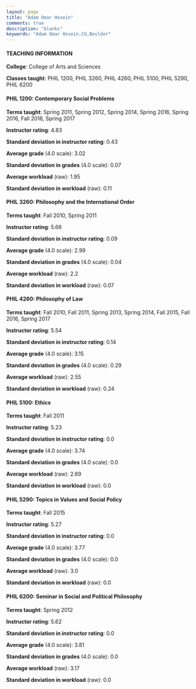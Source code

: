 ```yaml
---
layout: page
title: "Adam Omar Hosein" 
comments: true
description: "blanks"
keywords: "Adam Omar Hosein,CU,Boulder"
---
```

<head>
<script src="https://ajax.googleapis.com/ajax/libs/jquery/2.1.3/jquery.min.js"></script>
<script src="https://dl.dropboxusercontent.com/s/pc42nxpaw1ea4o9/highcharts.js?dl=0"></script>
<!-- <script src="../assets/js/highcharts.js"></script> -->
<style type="text/css">@font-face {
	font-family: "Bebas Neue";
	src: url(https://www.filehosting.org/file/details/544349/BebasNeue Regular.otf) format("opentype");
	}
	h1.Bebas { 
		font-family: "Bebas Neue", Verdana, Tahoma;
	}
</style>
</head>
	   
#### TEACHING INFORMATION

**College**: College of Arts and Sciences

**Classes taught**: PHIL 1200, PHIL 3260, PHIL 4260, PHIL 5100, PHIL 5290, PHIL 6200

#### PHIL 1200: Contemporary Social Problems

**Terms taught**: Spring 2011, Spring 2012, Spring 2014, Spring 2016, Spring 2016, Fall 2016, Spring 2017

**Instructor rating**: 4.83

**Standard deviation in instructor rating**: 0.43

**Average grade** (4.0 scale): 3.02

**Standard deviation in grades** (4.0 scale): 0.07

**Average workload** (raw): 1.95

**Standard deviation in workload** (raw): 0.11

#### PHIL 3260: Philosophy and the International Order

**Terms taught**: Fall 2010, Spring 2011

**Instructor rating**: 5.66

**Standard deviation in instructor rating**: 0.09

**Average grade** (4.0 scale): 2.99

**Standard deviation in grades** (4.0 scale): 0.04

**Average workload** (raw): 2.2

**Standard deviation in workload** (raw): 0.07

#### PHIL 4260: Philosophy of Law

**Terms taught**: Fall 2010, Fall 2011, Spring 2013, Spring 2014, Fall 2015, Fall 2016, Spring 2017

**Instructor rating**: 5.54

**Standard deviation in instructor rating**: 0.14

**Average grade** (4.0 scale): 3.15

**Standard deviation in grades** (4.0 scale): 0.29

**Average workload** (raw): 2.55

**Standard deviation in workload** (raw): 0.24

#### PHIL 5100: Ethics

**Terms taught**: Fall 2011

**Instructor rating**: 5.23

**Standard deviation in instructor rating**: 0.0

**Average grade** (4.0 scale): 3.74

**Standard deviation in grades** (4.0 scale): 0.0

**Average workload** (raw): 2.69

**Standard deviation in workload** (raw): 0.0

#### PHIL 5290: Topics in Values and Social Policy

**Terms taught**: Fall 2015

**Instructor rating**: 5.27

**Standard deviation in instructor rating**: 0.0

**Average grade** (4.0 scale): 3.77

**Standard deviation in grades** (4.0 scale): 0.0

**Average workload** (raw): 3.0

**Standard deviation in workload** (raw): 0.0

#### PHIL 6200: Seminar in Social and Political Philosophy

**Terms taught**: Spring 2012

**Instructor rating**: 5.62

**Standard deviation in instructor rating**: 0.0

**Average grade** (4.0 scale): 3.81

**Standard deviation in grades** (4.0 scale): 0.0

**Average workload** (raw): 3.17

**Standard deviation in workload** (raw): 0.0

